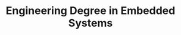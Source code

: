 ---
title: Engineering Degree in Embedded Systems
organization: Grenoble INP - UGA
organizationUrl: https://www.polytech-grenoble.fr/
location: Grenoble, France
start: 2018-09-01
end: 2021-07-01
---